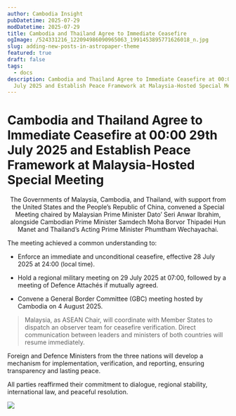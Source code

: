 ```yaml
---
author: Cambodia Insight
pubDatetime: 2025-07-29
modDatetime: 2025-07-29
title: Cambodia and Thailand Agree to Immediate Ceasefire
ogImage: /524331216_122094986090965063_1991453895771626018_n.jpg
slug: adding-new-posts-in-astropaper-theme
featured: true
draft: false
tags:
  - docs
description: Cambodia and Thailand Agree to Immediate Ceasefire at 00:00 29th
  July 2025 and Establish Peace Framework at Malaysia-Hosted Special Meeting
---
```

# Cambodia and Thailand Agree to Immediate Ceasefire at 00:00 29th July 2025 and Establish Peace Framework at Malaysia-Hosted Special Meeting

<p style="text-align: center">The Governments of Malaysia, Cambodia, and Thailand, with support from the United States and the People’s Republic of China, convened a Special Meeting chaired by Malaysian Prime Minister Dato’ Seri Anwar Ibrahim, alongside Cambodian Prime Minister Samdech Moha Borvor Thipadei Hun Manet and Thailand’s Acting Prime Minister Phumtham Wechayachai.</p>

The meeting achieved a common understanding to:

*   Enforce an immediate and unconditional ceasefire, effective 28 July 2025 at 24:00 (local time).
    
*   Hold a regional military meeting on 29 July 2025 at 07:00, followed by a meeting of Defence Attachés if mutually agreed.
    
*   Convene a General Border Committee (GBC) meeting hosted by Cambodia on 4 August 2025.
    

> Malaysia, as ASEAN Chair, will coordinate with Member States to dispatch an observer team for ceasefire verification. Direct communication between leaders and ministers of both countries will resume immediately.

Foreign and Defence Ministers from the three nations will develop a mechanism for implementation, verification, and reporting, ensuring transparency and lasting peace.

All parties reaffirmed their commitment to dialogue, regional stability, international law, and peaceful resolution.

![](/524331216_122094986090965063_1991453895771626018_n.jpg)
